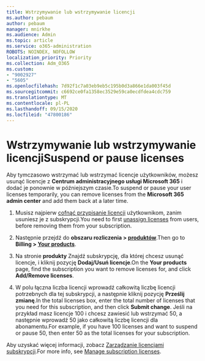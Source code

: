 ```yaml
---
title: Wstrzymywanie lub wstrzymywanie licencji
ms.author: pebaum
author: pebaum
manager: mnirkhe
ms.audience: Admin
ms.topic: article
ms.service: o365-administration
ROBOTS: NOINDEX, NOFOLLOW
localization_priority: Priority
ms.collection: Adm_O365
ms.custom:
- "9002927"
- "5605"
ms.openlocfilehash: 7d92f1c7a03eb9eb5c195b0d3a866e1da003f45d
ms.sourcegitcommit: c6692ce0fa1358ec3529e59ca0ecdfdea4cdc759
ms.translationtype: MT
ms.contentlocale: pl-PL
ms.lasthandoff: 09/15/2020
ms.locfileid: "47800186"
---
```

# <a name="suspend-or-pause-licenses"></a><span data-ttu-id="7b06d-102">Wstrzymywanie lub wstrzymywanie licencji</span><span class="sxs-lookup"><span data-stu-id="7b06d-102">Suspend or pause licenses</span></span>

<span data-ttu-id="7b06d-103">Aby tymczasowo wstrzymać lub wstrzymać licencje użytkowników, możesz usunąć licencje z **Centrum administracyjnego usługi Microsoft 365** i dodać je ponownie w późniejszym czasie.</span><span class="sxs-lookup"><span data-stu-id="7b06d-103">To suspend or pause your user licenses temporarily, you can remove licenses from the **Microsoft 365 admin center** and add them back at a later time.</span></span>

1. <span data-ttu-id="7b06d-104">Musisz najpierw [cofnąć przypisanie licencji](https://docs.microsoft.com/microsoft-365/admin/manage/remove-licenses-from-users?view=o365-worldwide) użytkownikom, zanim usuniesz je z subskrypcji.</span><span class="sxs-lookup"><span data-stu-id="7b06d-104">You need to first [unassign licenses](https://docs.microsoft.com/microsoft-365/admin/manage/remove-licenses-from-users?view=o365-worldwide) from users, before removing them from your subscription.</span></span>

2. <span data-ttu-id="7b06d-105">Następnie przejdź do **obszaru rozliczenia > [produktów](https://go.microsoft.com/fwlink/p/?linkid=842054)**.</span><span class="sxs-lookup"><span data-stu-id="7b06d-105">Then go to **Billing > [Your products](https://go.microsoft.com/fwlink/p/?linkid=842054)**.</span></span>

3. <span data-ttu-id="7b06d-106">Na stronie **produkty** Znajdź subskrypcję, dla której chcesz usunąć licencje, i kliknij pozycję **Dodaj/Usuń licencje**.</span><span class="sxs-lookup"><span data-stu-id="7b06d-106">On the **Your products** page, find the subscription you want to remove licenses for, and click **Add/Remove licenses**.</span></span>

4. <span data-ttu-id="7b06d-107">W polu łączna liczba licencji wprowadź całkowitą liczbę licencji potrzebnych dla tej subskrypcji, a następnie kliknij pozycję **Prześlij zmianę**.</span><span class="sxs-lookup"><span data-stu-id="7b06d-107">In the total licenses box, enter the total number of licenses that you need for this subscription, and then click **Submit change**.</span></span> <span data-ttu-id="7b06d-108">Jeśli na przykład masz licencje 100 i chcesz zawiesić lub wstrzymać 50, a następnie wprowadź 50 jako całkowitą liczbę licencji dla abonamentu.</span><span class="sxs-lookup"><span data-stu-id="7b06d-108">For example, if you have 100 licenses and want to suspend or pause 50, then enter 50 as the total licenses for your subscription.</span></span>

<span data-ttu-id="7b06d-109">Aby uzyskać więcej informacji, zobacz [Zarządzanie licencjami subskrypcji](https://docs.microsoft.com/microsoft-365/commerce/licenses/buy-licenses?view=o365-worldwide).</span><span class="sxs-lookup"><span data-stu-id="7b06d-109">For more info, see [Manage subscription licenses](https://docs.microsoft.com/microsoft-365/commerce/licenses/buy-licenses?view=o365-worldwide).</span></span>
